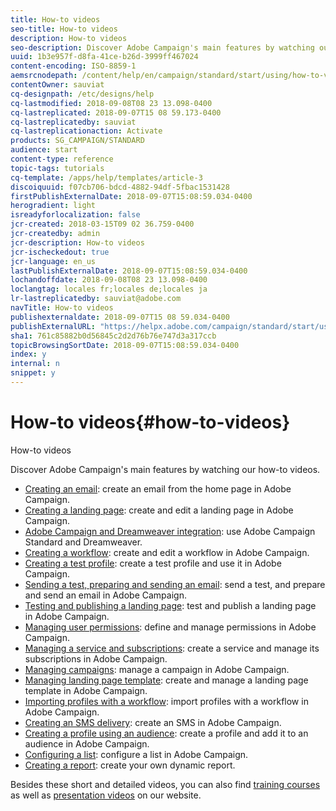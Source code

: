 ```yaml
---
title: How-to videos
seo-title: How-to videos
description: How-to videos
seo-description: Discover Adobe Campaign's main features by watching our how-to videos.
uuid: 1b3e957f-d8fa-41ce-b26d-3999ff467024
content-encoding: ISO-8859-1
aemsrcnodepath: /content/help/en/campaign/standard/start/using/how-to-videos
contentOwner: sauviat
cq-designpath: /etc/designs/help
cq-lastmodified: 2018-09-08T08 23 13.098-0400
cq-lastreplicated: 2018-09-07T15 08 59.173-0400
cq-lastreplicatedby: sauviat
cq-lastreplicationaction: Activate
products: SG_CAMPAIGN/STANDARD
audience: start
content-type: reference
topic-tags: tutorials
cq-template: /apps/help/templates/article-3
discoiquuid: f07cb706-bdcd-4882-94df-5fbac1531428
firstPublishExternalDate: 2018-09-07T15:08:59.034-0400
herogradient: light
isreadyforlocalization: false
jcr-created: 2018-03-15T09 02 36.759-0400
jcr-createdby: admin
jcr-description: How-to videos
jcr-ischeckedout: true
jcr-language: en_us
lastPublishExternalDate: 2018-09-07T15:08:59.034-0400
lochandoffdate: 2018-09-08T08 23 13.098-0400
loclangtag: locales fr;locales de;locales ja
lr-lastreplicatedby: sauviat@adobe.com
navTitle: How-to videos
publishexternaldate: 2018-09-07T15 08 59.034-0400
publishExternalURL: "https://helpx.adobe.com/campaign/standard/start/using/how-to-videos.html"
sha1: 761c85882b0d56845c2d2d76b76e747d3a317ccb
topicBrowsingSortDate: 2018-09-07T15:08:59.034-0400
index: y
internal: n
snippet: y
---
```


# How-to videos{#how-to-videos}

How-to videos

Discover Adobe Campaign's main features by watching our how-to videos.

* [Creating an email](https://docs.campaign.adobe.com/doc/standard/en/Videos/email_creation.mp4): create an email from the home page in Adobe Campaign.
* [Creating a landing page](https://docs.campaign.adobe.com/doc/standard/en/Videos/LP_creation.mp4): create and edit a landing page in Adobe Campaign.
* [Adobe Campaign and Dreamweaver integration](https://docs.campaign.adobe.com/doc/standard/en/Videos/ACS_Dreamweaver.mp4): use Adobe Campaign Standard and Dreamweaver. 
* [Creating a workflow](https://docs.campaign.adobe.com/doc/standard/en/Videos/workflow_creation.mp4): create and edit a workflow in Adobe Campaign.
* [Creating a test profile](https://docs.campaign.adobe.com/doc/standard/en/Videos/test_profile_creation.mp4): create a test profile and use it in Adobe Campaign.
* [Sending a test, preparing and sending an email](https://docs.campaign.adobe.com/doc/standard/en/Videos/test_preparing_sending_email.mp4): send a test, and prepare and send an email in Adobe Campaign.
* [Testing and publishing a landing page](https://docs.campaign.adobe.com/doc/standard/en/Videos/test_and_publish_landing_page.mp4): test and publish a landing page in Adobe Campaign.
* [Managing user permissions](https://docs.campaign.adobe.com/doc/standard/en/Videos/user_access.mp4): define and manage permissions in Adobe Campaign.
* [Managing a service and subscriptions](https://docs.campaign.adobe.com/doc/standard/en/Videos/service_creation.mp4): create a service and manage its subscriptions in Adobe Campaign.
* [Managing campaigns](https://docs.campaign.adobe.com/doc/standard/en/Videos/managing_campaigns.mp4): manage a campaign in Adobe Campaign.
* [Managing landing page template](https://docs.campaign.adobe.com/doc/standard/en/Videos/LP_template_configuration.mp4): create and manage a landing page template in Adobe Campaign.
* [Importing profiles with a workflow](https://docs.campaign.adobe.com/doc/standard/en/Videos/importing_profiles.mp4): import profiles with a workflow in Adobe Campaign.
* [Creating an SMS delivery](https://docs.campaign.adobe.com/doc/standard/en/Videos/creating_sms.mp4): create an SMS in Adobe Campaign.
* [Creating a profile using an audience](https://docs.campaign.adobe.com/doc/standard/en/Videos/creating_profile_using_audience.mp4): create a profile and add it to an audience in Adobe Campaign.
* [Configuring a list](https://docs.campaign.adobe.com/doc/standard/en/Videos/configuring_list_ACS.mp4): configure a list in Adobe Campaign.
* [Creating a report](https://docs.campaign.adobe.com/doc/standard/en/Videos/dynamic_reports.mp4): create your own dynamic report.

Besides these short and detailed videos, you can also find [training courses](https://training.adobe.com/training/courses.html) as well as [presentation videos](http://www.adobe.com/training/video.html) on our website.
